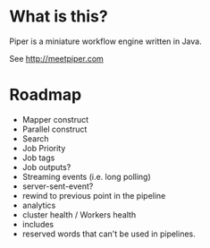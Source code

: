 # What is this?

Piper is a miniature workflow engine written in Java. 

See http://meetpiper.com

# Roadmap

- Mapper construct
- Parallel construct
- Search
- Job Priority
- Job tags
- Job outputs?
- Streaming events (i.e. long polling)  
- server-sent-event?
- rewind to previous point in the pipeline
- analytics
- cluster health / Workers health
- includes
- reserved words that can't be used in pipelines.